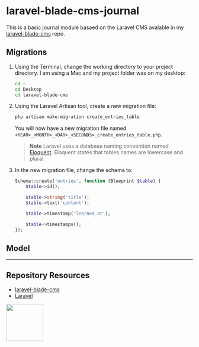 # laravel-blade-cms-journal

This is a basic journal module basaed on the Laravel CMS avalable in my [laravel-blade-cms](https://github.com/codeadamca/laravel-blade-cms) repo.

## Migrations

1. Using the Terminal, change the working directory to your project directory. I am using a Mac and my project folder was on my desktop:

    ``` sh
    cd ~
    cd Desktop
    cd laravel-blade-cms
    ```

2. Using the Laravel Artisan tool, create a new migration file:

    ```sh
    php artisan make:migration create_entries_table
    ```
    
    You will now have a new migration file named `<YEAR>_<MONTH>_<DAY>_<SECONDS>_create_entries_table.php`.
    
    
    > **Note** 
    > Laravel uses a database naming convention named [Eloquent](https://laravel.com/docs/10.x/eloquent). Eloquent states that tables names are lowercase and plural.  

3. In the new migration file, change the schema to:

    ```php
    Schema::create('entries', function (Blueprint $table) {
        $table->id();

        $table->string('title');
        $table->text('content');

        $table->timestamp('learned_at');

        $table->timestamps();
    });
    ```
    
## Model


    
***

## Repository Resources

* [laravel-blade-cms](https://github.com/codeadamca/laravel-blade-cms)
* [Laravel](https://laravel.com/)

<a href="https://codeadam.ca">
<img src="https://codeadam.ca/images/code-block.png" width="100">
</a>
